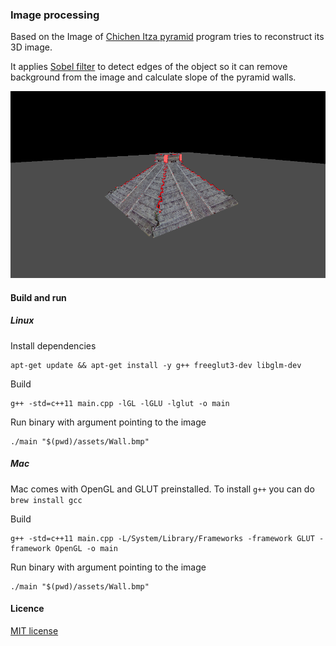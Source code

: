 ### Image processing

Based on the Image of [Chichen Itza pyramid](https://en.wikipedia.org/wiki/Chichen_Itza) program tries to reconstruct its 3D image. 

It applies [Sobel filter](https://en.wikipedia.org/wiki/Sobel_operator) to detect edges of the object so it can remove background from the image and calculate slope of the pyramid walls.

<p align="center"><img src="https://raw.githubusercontent.com/MichalGallovic/Computer-Graphics/master/image_processing/assets/preview.png"></p>


#### Build and run

##### Linux

Install dependencies
```
apt-get update && apt-get install -y g++ freeglut3-dev libglm-dev
```

Build
```
g++ -std=c++11 main.cpp -lGL -lGLU -lglut -o main
```

Run binary with argument pointing to the image
```
./main "$(pwd)/assets/Wall.bmp"
```

##### Mac
Mac comes with OpenGL and GLUT preinstalled. To install `g++` you can do `brew install gcc`

Build
```
g++ -std=c++11 main.cpp -L/System/Library/Frameworks -framework GLUT -framework OpenGL -o main
```

Run binary with argument pointing to the image
```
./main "$(pwd)/assets/Wall.bmp"
```

#### Licence
[MIT license](https://opensource.org/licenses/MIT)